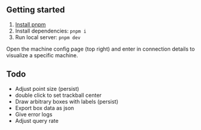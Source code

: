 ## Getting started

1. [Install pnpm](https://pnpm.io/installation)
2. Install dependencies: `pnpm i`
3. Run local server: `pnpm dev`

Open the machine config page (top right) and enter in connection details to visualize a specific machine.

## Todo

- Adjust point size (persist)
- double click to set trackball center
- Draw arbitrary boxes with labels (persist)
- Export box data as json
- Give error logs
- Adjust query rate
